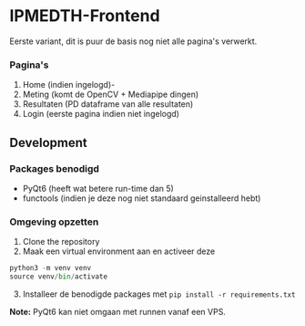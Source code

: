 # IPMEDTH-Frontend

Eerste variant, dit is puur de basis nog niet alle pagina's verwerkt.

### Pagina's

1. Home (indien ingelogd)-
2. Meting (komt de OpenCV + Mediapipe dingen)
3. Resultaten (PD dataframe van alle resultaten)
4. Login (eerste pagina indien niet ingelogd)

## Development

### Packages benodigd

- PyQt6 (heeft wat betere run-time dan 5)
- functools (indien je deze nog niet standaard geinstalleerd hebt)

### Omgeving opzetten

1. Clone the repository
2. Maak een virtual environment aan en activeer deze
```py
python3 -m venv venv
source venv/bin/activate
```
3. Installeer de benodigde packages met `pip install -r requirements.txt`

**Note:** PyQt6 kan niet omgaan met runnen vanaf een VPS.